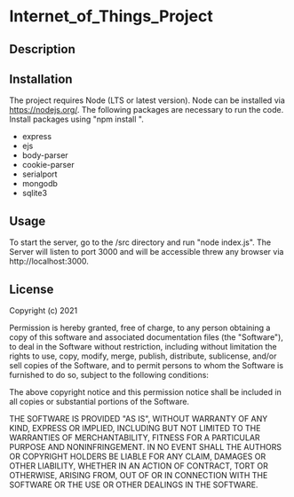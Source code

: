 # Internet_of_Things_Project


## Description


## Installation

The project requires Node (LTS or latest version). Node can be installed via https://nodejs.org/.
The following packages are necessary to run the code. Install packages using "npm install <package>".
  - express
  - ejs
  - body-parser
  - cookie-parser
  - serialport
  - mongodb
  - sqlite3
  
  
## Usage

To start the server, go to the /src directory and run "node index.js". The Server will listen to port 3000 and will be accessible threw any browser via http://localhost:3000.
  

## License

Copyright (c) 2021

Permission is hereby granted, free of charge, to any person obtaining a copy
of this software and associated documentation files (the "Software"), to deal
in the Software without restriction, including without limitation the rights
to use, copy, modify, merge, publish, distribute, sublicense, and/or sell
copies of the Software, and to permit persons to whom the Software is
furnished to do so, subject to the following conditions:

The above copyright notice and this permission notice shall be included in all
copies or substantial portions of the Software.

THE SOFTWARE IS PROVIDED "AS IS", WITHOUT WARRANTY OF ANY KIND, EXPRESS OR
IMPLIED, INCLUDING BUT NOT LIMITED TO THE WARRANTIES OF MERCHANTABILITY,
FITNESS FOR A PARTICULAR PURPOSE AND NONINFRINGEMENT. IN NO EVENT SHALL THE
AUTHORS OR COPYRIGHT HOLDERS BE LIABLE FOR ANY CLAIM, DAMAGES OR OTHER
LIABILITY, WHETHER IN AN ACTION OF CONTRACT, TORT OR OTHERWISE, ARISING FROM,
OUT OF OR IN CONNECTION WITH THE SOFTWARE OR THE USE OR OTHER DEALINGS IN THE
SOFTWARE.
